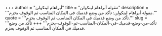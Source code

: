 +++
author = "أبراهام لينكولن"
title = "مقولة أبراهام لينكولن"
description = '''مقولة أبراهام لينكولن: تأكد من وضع قدميك في المكان المناسب ثم الوقوف بحزم.'''
quote = '''تأكد من وضع قدميك في المكان المناسب ثم الوقوف بحزم.'''
slug = '''تأكد-من-وضع-قدميك-في-المكان-المناسب-ثم-الوقوف-بحزم'''
+++
تأكد من وضع قدميك في المكان المناسب ثم الوقوف بحزم.
